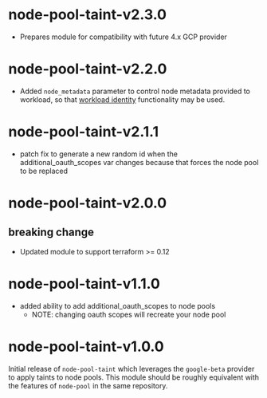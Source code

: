 # node-pool-taint-v2.3.0
- Prepares module for compatibility with future 4.x GCP provider

# node-pool-taint-v2.2.0
- Added `node_metadata` parameter to control node metadata provided to workload, so that [workload identity](https://cloud.google.com/kubernetes-engine/docs/how-to/workload-identity) functionality may be used.

# node-pool-taint-v2.1.1
- patch fix to generate a new random id when the additional_oauth_scopes var changes because that forces the node pool to be replaced

# node-pool-taint-v2.0.0
## breaking change
- Updated module to support terraform >= 0.12

# node-pool-taint-v1.1.0
- added ability to add additional_oauth_scopes to node pools
  - NOTE: changing oauth scopes will recreate your node pool

# node-pool-taint-v1.0.0
Initial release of `node-pool-taint` which leverages the `google-beta` provider to apply taints to node pools. This module should be roughly equivalent with the features of `node-pool` in the same repository.
